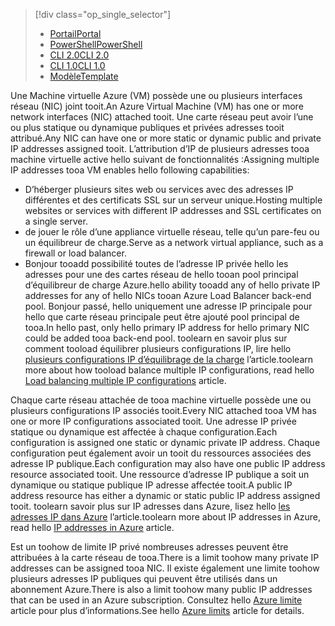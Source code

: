 > [!div class="op_single_selector"]
> * [<span data-ttu-id="61575-101">Portail</span><span class="sxs-lookup"><span data-stu-id="61575-101">Portal</span></span>](../articles/virtual-network/virtual-network-multiple-ip-addresses-portal.md)
> * [<span data-ttu-id="61575-102">PowerShell</span><span class="sxs-lookup"><span data-stu-id="61575-102">PowerShell</span></span>](../articles/virtual-network/virtual-network-multiple-ip-addresses-powershell.md)
> * [<span data-ttu-id="61575-103">CLI 2.0</span><span class="sxs-lookup"><span data-stu-id="61575-103">CLI 2.0</span></span>](../articles/virtual-network/virtual-network-multiple-ip-addresses-cli.md)
> * [<span data-ttu-id="61575-104">CLI 1.0</span><span class="sxs-lookup"><span data-stu-id="61575-104">CLI 1.0</span></span>](../articles/virtual-network/virtual-network-multiple-ip-addresses-cli-nodejs.md)
> * [<span data-ttu-id="61575-105">Modèle</span><span class="sxs-lookup"><span data-stu-id="61575-105">Template</span></span>](../articles/virtual-network/virtual-network-multiple-ip-addresses-template.md)
>

<span data-ttu-id="61575-106">Une Machine virtuelle Azure (VM) possède une ou plusieurs interfaces réseau (NIC) joint tooit.</span><span class="sxs-lookup"><span data-stu-id="61575-106">An Azure Virtual Machine (VM) has one or more network interfaces (NIC) attached tooit.</span></span> <span data-ttu-id="61575-107">Une carte réseau peut avoir l’une ou plus statique ou dynamique publiques et privées adresses tooit attribué.</span><span class="sxs-lookup"><span data-stu-id="61575-107">Any NIC can have one or more static or dynamic public and private IP addresses assigned tooit.</span></span> <span data-ttu-id="61575-108">L’attribution d’IP de plusieurs adresses tooa machine virtuelle active hello suivant de fonctionnalités :</span><span class="sxs-lookup"><span data-stu-id="61575-108">Assigning multiple IP addresses tooa VM enables hello following capabilities:</span></span>

* <span data-ttu-id="61575-109">D’héberger plusieurs sites web ou services avec des adresses IP différentes et des certificats SSL sur un serveur unique.</span><span class="sxs-lookup"><span data-stu-id="61575-109">Hosting multiple websites or services with different IP addresses and SSL certificates on a single server.</span></span>
* <span data-ttu-id="61575-110">de jouer le rôle d’une appliance virtuelle réseau, telle qu’un pare-feu ou un équilibreur de charge.</span><span class="sxs-lookup"><span data-stu-id="61575-110">Serve as a network virtual appliance, such as a firewall or load balancer.</span></span>
* <span data-ttu-id="61575-111">Bonjour tooadd possibilité toutes de l’adresse IP privée hello les adresses pour une des cartes réseau de hello tooan pool principal d’équilibreur de charge Azure.</span><span class="sxs-lookup"><span data-stu-id="61575-111">hello ability tooadd any of hello private IP addresses for any of hello NICs tooan Azure Load Balancer back-end pool.</span></span> <span data-ttu-id="61575-112">Bonjour passé, hello uniquement une adresse IP principale pour hello que carte réseau principale peut être ajouté pool principal de tooa.</span><span class="sxs-lookup"><span data-stu-id="61575-112">In hello past, only hello primary IP address for hello primary NIC could be added tooa back-end pool.</span></span> <span data-ttu-id="61575-113">toolearn en savoir plus sur comment tooload équilibrer plusieurs configurations IP, lire hello [plusieurs configurations IP d’équilibrage de la charge](../articles/load-balancer/load-balancer-multiple-ip.md?toc=%2fazure%2fvirtual-network%2ftoc.json) l’article.</span><span class="sxs-lookup"><span data-stu-id="61575-113">toolearn more about how tooload balance multiple IP configurations, read hello [Load balancing multiple IP configurations](../articles/load-balancer/load-balancer-multiple-ip.md?toc=%2fazure%2fvirtual-network%2ftoc.json) article.</span></span>

<span data-ttu-id="61575-114">Chaque carte réseau attachée de tooa machine virtuelle possède une ou plusieurs configurations IP associés tooit.</span><span class="sxs-lookup"><span data-stu-id="61575-114">Every NIC attached tooa VM has one or more IP configurations associated tooit.</span></span> <span data-ttu-id="61575-115">Une adresse IP privée statique ou dynamique est affectée à chaque configuration.</span><span class="sxs-lookup"><span data-stu-id="61575-115">Each configuration is assigned one static or dynamic private IP address.</span></span> <span data-ttu-id="61575-116">Chaque configuration peut également avoir un tooit du ressources associées des adresse IP publique.</span><span class="sxs-lookup"><span data-stu-id="61575-116">Each configuration may also have one public IP address resource associated tooit.</span></span> <span data-ttu-id="61575-117">Une ressource d’adresse IP publique a soit un dynamique ou statique publique IP adresse affectée tooit.</span><span class="sxs-lookup"><span data-stu-id="61575-117">A public IP address resource has either a dynamic or static public IP address assigned tooit.</span></span> <span data-ttu-id="61575-118">toolearn savoir plus sur IP adresses dans Azure, lisez hello [les adresses IP dans Azure](../articles/virtual-network/virtual-network-ip-addresses-overview-arm.md) l’article.</span><span class="sxs-lookup"><span data-stu-id="61575-118">toolearn more about IP addresses in Azure, read hello [IP addresses in Azure](../articles/virtual-network/virtual-network-ip-addresses-overview-arm.md) article.</span></span> 

<span data-ttu-id="61575-119">Est un toohow de limite IP privé nombreuses adresses peuvent être attribuées à la carte réseau de tooa.</span><span class="sxs-lookup"><span data-stu-id="61575-119">There is a limit toohow many private IP addresses can be assigned tooa NIC.</span></span> <span data-ttu-id="61575-120">Il existe également une limite toohow plusieurs adresses IP publiques qui peuvent être utilisés dans un abonnement Azure.</span><span class="sxs-lookup"><span data-stu-id="61575-120">There is also a limit toohow many public IP addresses that can be used in an Azure subscription.</span></span> <span data-ttu-id="61575-121">Consultez hello [Azure limite](../articles/azure-subscription-service-limits.md?toc=%2fazure%2fvirtual-network%2ftoc.json#azure-resource-manager-virtual-networking-limits) article pour plus d’informations.</span><span class="sxs-lookup"><span data-stu-id="61575-121">See hello [Azure limits](../articles/azure-subscription-service-limits.md?toc=%2fazure%2fvirtual-network%2ftoc.json#azure-resource-manager-virtual-networking-limits) article for details.</span></span>
